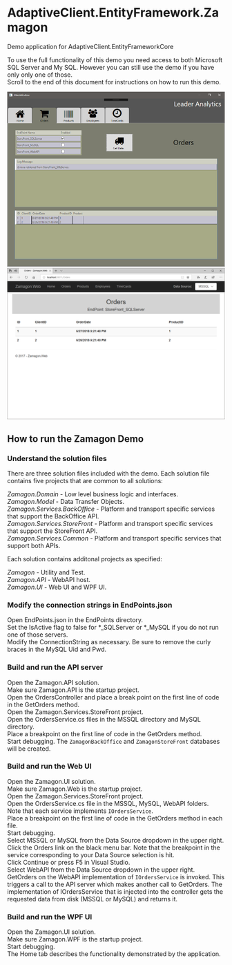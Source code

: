 # AdaptiveClient.EntityFramework.Zamagon
Demo application for AdaptiveClient.EntityFrameworkCore

To use the full functionality of this demo you need access to both Microsoft SQL Server and My SQL.  However you can still use the demo if you have only only one of those.  
Scroll to the end of this document for instructions on how to run this demo.


![WPF UI](https://raw.githubusercontent.com/leaderanalytics/AdaptiveClient.EntityFramework.Zamagon/master/WPF_UI.png)
![WEB UI](https://raw.githubusercontent.com/leaderanalytics/AdaptiveClient.EntityFramework.Zamagon/master/Web_UI.png)

## How to run the Zamagon Demo
### Understand the solution files
There are three solution files included with the demo.
Each solution file contains five projects that are common to all solutions:

*Zamagon.Domain* - Low level business logic and interfaces.  
*Zamagon.Model* - Data Transfer Objects.  
*Zamagon.Services.BackOffice*  - Platform and transport specific services that support the BackOffice API.  
*Zamagon.Services.StoreFront* - Platform and transport specific services that support the StoreFront API.  
*Zamagon.Services.Common* - Platform and transport specific services that support both APIs.  

Each solution contains additonal projects as specified:

*Zamagon* - Utility and Test.  
*Zamagon.API* - WebAPI host.  
*Zamagon.UI* - Web UI and WPF UI.  


### Modify the connection strings in EndPoints.json
Open EndPoints.json in the EndPoints directory.  
Set the IsActive flag to false for *_SQLServer or *_MySQL if you do not run one of those servers.  
Modify the ConnectionString as necessary.  Be sure to remove the curly braces in the MySQL Uid and Pwd.  

### Build and run the API server
Open the Zamagon.API solution.  
Make sure Zamagon.API is the startup project.  
Open the OrdersController and place a break point on the first line of code in the GetOrders method.  
Open the Zamagon.Services.StoreFront project.   
Open the OrdersService.cs files in the MSSQL directory and MySQL directory.  
Place a breakpoint on the first line of code in the GetOrders method.  
Start debugging.  The `ZamagonBackOffice` and `ZamagonStoreFront` databases will be created.  

### Build and run the Web UI
Open the Zamagon.UI solution.  
Make sure Zamagon.Web is the startup project.  
Open the Zamagon.Services.StoreFront project.   
Open the OrdersService.cs file in the MSSQL, MySQL, WebAPI folders.  
Note that each service implements `IOrdersService`.  
Place a breakpoint on the first line of code in the GetOrders method in each file.  
Start debugging.   
Select MSSQL or MySQL from the Data Source dropdown in the upper right.  
Click the Orders link on the black menu bar. Note that the breakpoint in the service corresponding to your Data Source selection is hit.  
Click Continue or press F5 in Visual Studio.  
Select WebAPI from the Data Source dropdown in the upper right.  
GetOrders on the WebAPI implementation of `IOrdersService` is invoked.  This triggers a call to the API server which makes another call to GetOrders.  The implementation of IOrdersService that is injected into the controller gets the requested data from disk (MSSQL or MySQL) and returns it.


### Build and run the WPF UI
Open the Zamagon.UI solution.  
Make sure Zamagon.WPF is the startup project.  
Start debugging.   
The Home tab describes the functionality demonstrated by the application.



